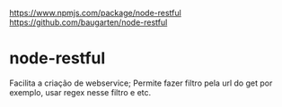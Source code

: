 https://www.npmjs.com/package/node-restful
https://github.com/baugarten/node-restful


# node-restful
Facilita a criação de webservice;
Permite fazer filtro pela url do get por exemplo, usar regex nesse filtro e etc.